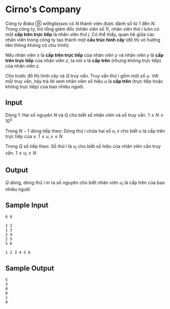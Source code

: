 
# Cirno's Company

Công ty *Baka ⑨ withglasses* có $N$ thành viên được đánh số từ $1$ đến $N$. Trong công ty, trừ tổng giám đốc (nhân viên số 1), nhân viên thứ $i$ luôn có một **cấp trên trực tiếp** là nhân viên thứ $j$. Có thể thấy, quan hệ giữa các nhân viên trong công ty tạo thành một **cấu trúc hình cây** (đồ thị vô hướng liên thông không có chu trình).

Nếu nhân viên $x$ là **cấp trên trực tiếp** của nhân viên $y$ và nhân viên $y$ là **cấp trên trực tiếp** của nhân viên $z$, ta nói $x$ là **cấp trên** (nhưng không trực tiếp) của nhân viên $z$.

Cho trước đồ thị hình cây và $Q$ truy vấn. Truy vấn thứ $i$ gồm một số $u$. Với mỗi truy vấn, hãy trả lời xem nhân viên số hiệu $u$ là **cấp trên** (trực tiếp hoặc không trực tiếp) của bao nhiêu người.

## Input

Dòng 1: Hai số nguyên $N$ và $Q$ cho biết số nhân viên và số truy vấn. $1 \leq N \leq 10^5$

Trong $N - 1$ dòng tiếp theo: Dòng thứ $i$ chứa hai số $u, v$ cho biết $u$ là cấp trên trực tiếp của $v$. $1 \leq u, v \leq N$

Trong $Q$ số tiếp theo: Số thứ $i$ là $u_{i}$ cho biết số hiệu của nhân viên cần truy vấn. $1 \leq u_{i} \leq N$

## Output

$Q$ dòng, dòng thứ $i$ in ra số nguyên cho biết nhân viên $u_{i}$ là cấp trên của bao nhiêu người

## Sample Input

```
6 6

1 2
1 3
2 4
2 5
5 6

1 2 3 4 5 6
```

## Sample Output

```
5
3
0
0
1
0
```
